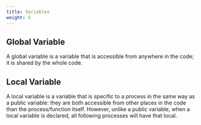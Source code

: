 ```yaml
---
title: Variables
weight: 5
---
```


## Global Variable

A global variable is a variable that is accessible from anywhere in the code; it is shared by the whole code.

## Local Variable

A local variable is a variable that is specific to a process in the same way as a public variable: they are both accessible from other places in the code than the process/function itself. However, unlike a public variable, when a local variable is declared, all following processes will have that local.
